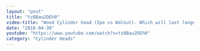```yaml
---
layout: "post"
title: "tz8Bau2DEh0"
video-title: "Wood Cylinder head (Ipe vs Walnut). Which will last longest?"
date: "2018-04-30"
youtube: "https://www.youtube.com/watch?v=tz8Bau2DEh0"
category: "Cylinder Heads"
---
```

<div class="space-y-1"></div>